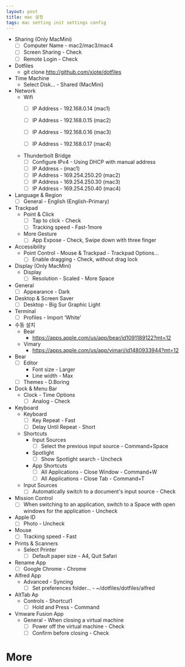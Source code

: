 ```yaml
---
layout: post
title: mac 설정
tags: mac setting init settings config
---
```

- Sharing (Only MacMini)
    - [ ]  Computer Name - mac2/mac3/mac4
    - [ ]  Screen Sharing - Check
    - [ ]  Remote Login - Check
- Dotfiles
    - git clone http://github.com/xiote/dotfiles
- Time Machine
    - Select Disk... - Shared (MacMini)
- Network
    - Wifi
        - [ ] IP Address - 192.168.0.14 (mac1)
        - [ ] IP Address - 192.168.0.15 (mac2)
        - [ ] IP Address - 192.168.0.16 (mac3)
        - [ ] IP Address - 192.168.0.17 (mac4)


    - Thunderbolt Bridge
        - [ ] Configure IPv4 - Using DHCP with manual address
        - [ ] IP Address - (mac1)
        - [ ] IP Address - 169.254.250.20 (mac2)
        - [ ] IP Address - 169.254.250.30 (mac3)
        - [ ] IP Address - 169.254.250.40 (mac4)
- Language & Region
    - [ ]  General - English (English-Primary)
- Trackpad
    - Point & Click
        - [ ]  Tap to click - Check  
        - [ ]  Tracking speed - Fast-1more
    - More Gesture
        - [ ]  App Expose - Check, Swipe down with three finger
- Accessibility
    - Point Control - Mouse & Trackpad - Trackpad Options...
        - [ ]  Enable dragging - Check, without drag lock
- Display (Only MacMini)
    - Display
        - [ ]  Resolution - Scaled - More Space
- General
    - [ ]  Appearance - Dark
- Desktop & Screen Saver
    - [ ]  Desktop - Big Sur Graphic Light
- Terminal
    - [ ]  Profiles - Import ‘White’
- 수동 설치
    - Bear
        - https://apps.apple.com/us/app/bear/id1091189122?mt=12
    - Vimary
        - https://apps.apple.com/us/app/vimari/id1480933944?mt=12
- Bear
    - [ ]  Editor 
        - Font size - Larger
        - Line width - Max
    - [ ]  Themes - D.Boring
- Dock & Menu Bar
    - Clock - Time Options
        - [ ]  Analog - Check
- Keyboard
    - Keyboard
        - [ ]  Key Repeat - Fast
        - [ ]  Delay Until Repeat - Short
    - Shortcuts
        - Input Sources
            - [ ]  Select the previous input source - Command+Space
        - Spotlight
            - [ ]  Show Spotlight search - Uncheck
        - App Shortcuts
            - [ ]  All Applications - Close Window - Command+W
            - [ ]  All Applications - Close Tab - Command+T
    - Input Sources
        - [ ]  Automatically switch to a document's input source - Check
- Mission Control
    - [ ]  When switching to an application, switch to a Space with open windows for the application - Uncheck
- Apple ID
    - [ ]  Photo - Uncheck
- Mouse
    - [ ]  Tracking speed - Fast
- Prints & Scanners
    - Select Printer
        - [ ]  Default paper size - A4, Quit Safari
- Rename App
    - [ ]  Google Chrome - Chrome
- Alfred App
    - Advanced - Syncing
        - [ ]  Set preferences folder... - ~/dotfiles/dotfiles/alfred
- AltTab Ap
    - Controls - Shortcut1
        - [ ]  Hold and Press - Command
- Vmware Fusion App
    - General - When closing a virtual machine 
        - [ ]  Power off the virtual machine - Check
        - [ ]  Confirm before closing - Check        
    
# More
